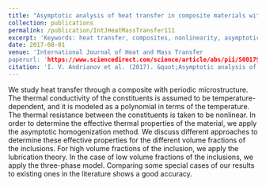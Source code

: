 ```yaml
---
title: "Asymptotic analysis of heat transfer in composite materials with nonlinear thermal properties"
collection: publications
permalink: /publication/IntJHeatMassTransfer111
excerpt: 'Keywords: heat transfer, composites, nonlinearity, asymptotic homogenizaton method, three-phase model, lubrication theory'
date: 2017-08-01
venue: 'International Journal of Heat and Mass Transfer
paperurl: 'https://www.sciencedirect.com/science/article/abs/pii/S0017931016333956'
citation: 'I. V. Andrianov et al. (2017). &quot;Asymptotic analysis of heat transfer in composite materials with nonlinear thermal properties.&quot; <i>Int. J. Heat Mass Transfer</i> 111: 736-754.'
---
```

We study heat transfer through a composite with periodic microstructure. The thermal conductivity of the constituents is assumed to be temperature-dependent, and it is modeled as a polynomial in terms of the temperature. The thermal resistance between the constituents is taken to be nonlinear. In order to determine the effective thermal properties of the material, we apply the asymptotic homogenization method. We discuss different approaches to determine these effective properties for the different volume fractions of the inclusions. For high volume fractions of the inclusion, we apply the lubrication theory. In the case of low volume fractions of the inclusions, we apply the three-phase model. Comparing some special cases of our results to existing ones in the literature shows a good accuracy.

